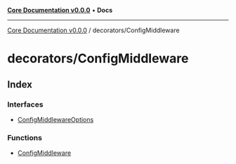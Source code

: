 [**Core Documentation v0.0.0**](../../README.md) • **Docs**

***

[Core Documentation v0.0.0](../../modules.md) / decorators/ConfigMiddleware

# decorators/ConfigMiddleware

## Index

### Interfaces

- [ConfigMiddlewareOptions](interfaces/ConfigMiddlewareOptions.md)

### Functions

- [ConfigMiddleware](functions/ConfigMiddleware.md)
